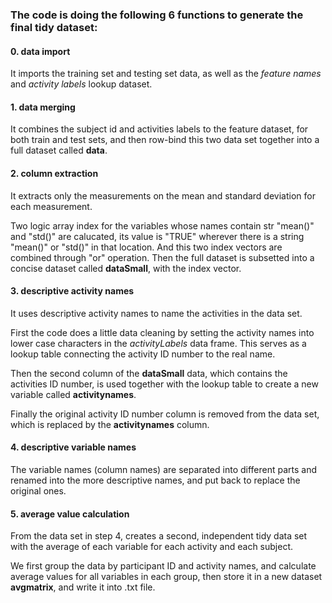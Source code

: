### The code is doing the following 6 functions to generate the final tidy dataset:

#### 0. data import

It imports the training set and testing set data, as well as the *feature names* and *activity labels* lookup dataset.


#### 1. data merging

It combines the subject id and activities labels to the feature dataset, for both train and test sets, and then row-bind this two data set together into a full dataset called **data**.


#### 2. column extraction

It extracts only the measurements on the mean and standard deviation for each measurement. 

Two logic array index for the variables whose names contain str "mean()" and "std()" are calucated, its value is "TRUE" wherever there is a string "mean()" or "std()" in that location. And this two index vectors are combined through "or" operation.
Then the full dataset is subsetted into a concise dataset called **dataSmall**, with the index vector.


#### 3. descriptive activity names

It uses descriptive activity names to name the activities in the data set.

First the code does a little data cleaning by setting the activity names into lower case characters in the *activityLabels* data frame. This serves as a lookup table connecting the activity ID number to the real name.

Then the second column of the **dataSmall** data, which contains the activities ID number, is used together with the lookup table to create a new variable called **activitynames**. 

Finally the original activity ID number column is removed from the data set, which is replaced by the **activitynames** column. 


#### 4. descriptive variable names

The variable names (column names) are separated into different parts and renamed into the more descriptive names, and put back to replace the original ones.


#### 5. average value calculation

From the data set in step 4, creates a second, independent tidy data set with the average of each variable for each activity and each subject.

We first group the data by participant ID and activity names, and calculate average values for all variables in each group, then store it in a new dataset **avgmatrix**, and write it into .txt file.










